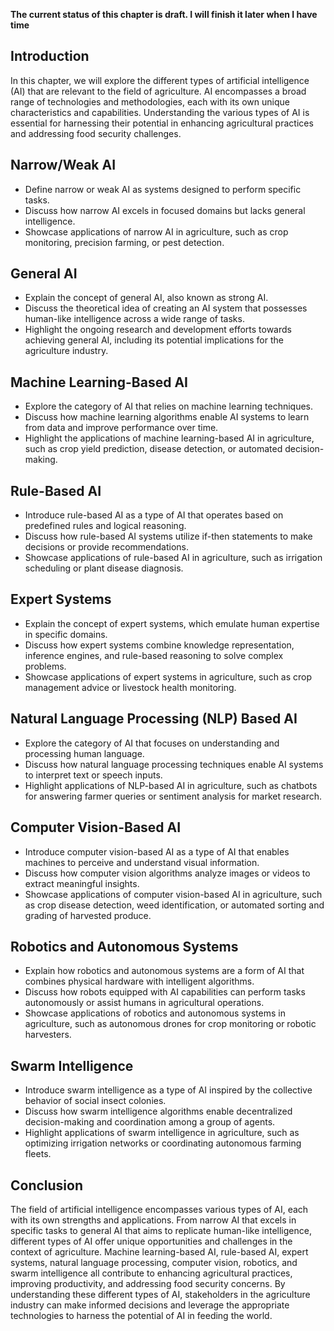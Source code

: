 **The current status of this chapter is draft. I will finish it later when I have time**

Introduction
------------

In this chapter, we will explore the different types of artificial intelligence (AI) that are relevant to the field of agriculture. AI encompasses a broad range of technologies and methodologies, each with its own unique characteristics and capabilities. Understanding the various types of AI is essential for harnessing their potential in enhancing agricultural practices and addressing food security challenges.

Narrow/Weak AI
--------------

* Define narrow or weak AI as systems designed to perform specific tasks.
* Discuss how narrow AI excels in focused domains but lacks general intelligence.
* Showcase applications of narrow AI in agriculture, such as crop monitoring, precision farming, or pest detection.

General AI
----------

* Explain the concept of general AI, also known as strong AI.
* Discuss the theoretical idea of creating an AI system that possesses human-like intelligence across a wide range of tasks.
* Highlight the ongoing research and development efforts towards achieving general AI, including its potential implications for the agriculture industry.

Machine Learning-Based AI
-------------------------

* Explore the category of AI that relies on machine learning techniques.
* Discuss how machine learning algorithms enable AI systems to learn from data and improve performance over time.
* Highlight the applications of machine learning-based AI in agriculture, such as crop yield prediction, disease detection, or automated decision-making.

Rule-Based AI
-------------

* Introduce rule-based AI as a type of AI that operates based on predefined rules and logical reasoning.
* Discuss how rule-based AI systems utilize if-then statements to make decisions or provide recommendations.
* Showcase applications of rule-based AI in agriculture, such as irrigation scheduling or plant disease diagnosis.

Expert Systems
--------------

* Explain the concept of expert systems, which emulate human expertise in specific domains.
* Discuss how expert systems combine knowledge representation, inference engines, and rule-based reasoning to solve complex problems.
* Showcase applications of expert systems in agriculture, such as crop management advice or livestock health monitoring.

Natural Language Processing (NLP) Based AI
------------------------------------------

* Explore the category of AI that focuses on understanding and processing human language.
* Discuss how natural language processing techniques enable AI systems to interpret text or speech inputs.
* Highlight applications of NLP-based AI in agriculture, such as chatbots for answering farmer queries or sentiment analysis for market research.

Computer Vision-Based AI
------------------------

* Introduce computer vision-based AI as a type of AI that enables machines to perceive and understand visual information.
* Discuss how computer vision algorithms analyze images or videos to extract meaningful insights.
* Showcase applications of computer vision-based AI in agriculture, such as crop disease detection, weed identification, or automated sorting and grading of harvested produce.

Robotics and Autonomous Systems
-------------------------------

* Explain how robotics and autonomous systems are a form of AI that combines physical hardware with intelligent algorithms.
* Discuss how robots equipped with AI capabilities can perform tasks autonomously or assist humans in agricultural operations.
* Showcase applications of robotics and autonomous systems in agriculture, such as autonomous drones for crop monitoring or robotic harvesters.

Swarm Intelligence
------------------

* Introduce swarm intelligence as a type of AI inspired by the collective behavior of social insect colonies.
* Discuss how swarm intelligence algorithms enable decentralized decision-making and coordination among a group of agents.
* Highlight applications of swarm intelligence in agriculture, such as optimizing irrigation networks or coordinating autonomous farming fleets.

Conclusion
----------

The field of artificial intelligence encompasses various types of AI, each with its own strengths and applications. From narrow AI that excels in specific tasks to general AI that aims to replicate human-like intelligence, different types of AI offer unique opportunities and challenges in the context of agriculture. Machine learning-based AI, rule-based AI, expert systems, natural language processing, computer vision, robotics, and swarm intelligence all contribute to enhancing agricultural practices, improving productivity, and addressing food security concerns. By understanding these different types of AI, stakeholders in the agriculture industry can make informed decisions and leverage the appropriate technologies to harness the potential of AI in feeding the world.
